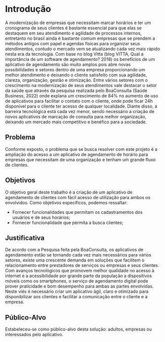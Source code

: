 # Introdução

A modernização de empresas que necessitam marcar horários e ter um cronograma de seus clientes é bastante essencial para que elas se destaquem em seu atendimento e agilidade de processos internos, entretanto no brasil ainda é bastante comum empresas que se prendem a métodos antigos com papel e agendas físicas para organizar seus atendimentos, contudo o mercado vem se atualizando cada vez mais rápido nesta era da tecnologia.
Com base no blog Vitta (blog VITTA, Qual a importância de um software de agendamento? 2018) os benefícios de um aplicativo de agendamento são muito amplos pois abre novas possibilidades e setores dentro de uma empresa proporcionando um melhor atendimento e deixando o cliente satisfeito com sua agilidade, clareza, organização, gestão e otimização.
Entre vários setores com o crescimento na modernização de seus atendimentos vale destacar o setor da saúde que através da pesquisa realizada pelo BoaConsulta (Saúde Business, 2022) onde explana um crescimento de 84% no aumento de uso de aplicativos para facilitar o contato com o cliente, onde pode ficar 24h disponível para o cliente ter acesso de qualquer localidade.
Diante disso, a barreira tecnológica está cada vez menor, sendo necessário a criação de novos aplicativos de marcação de consulta para melhor organização, deixando um mercado mais competitivo e benéfico para a sociedade.

## Problema

Conforme exposto, o problema que se busca resolver com este projeto é a ampliação do acesso a um aplicativo de agendamento de horário para empresas que necessitam de uma organização e tenham um grande fluxo de clientes.

## Objetivos

O objetivo geral deste trabalho é a criação de um aplicativo de agendamento de clientes com fácil acesso de utilização para ambos os envolvidos.
Como objetivos específicos, podemos ressaltar:
- Fornecer funcionalidades que permitam os cadastramentos dos usuários e de seus horários;
- Fornecer funcionalidade que permita a busca clientes;

## Justificativa

De acordo com a Pesquisa feita pela BoaConsulta, os aplicativos de agendamento estão se tornando cada vez mais necessários para vários setores, existe uma crescente demanda em soluções que facilitem o relacionamento entre prestadores de serviços ou empresas e seus clientes. Com avanços tecnológicos que promovem melhor qualidade no acesso à internet e a acessibilidade por grande parte da população a dispositivos móveis como os smartphones, o serviço de agendamento digital pode prover praticidade e bom desempenho para ambas as partes envolvidas.
Neste viés é necessário criar um aplicativo ágil, claro e otimizado para disponibilizar aos clientes e facilitar a comunicação entre o cliente e a empresa.

## Público-Alvo

Estabeleceu-se como público-alvo desta solução: adultos, empresas ou interessados pelo aplicativo.

